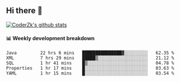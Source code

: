 ## Hi there 👋

[![CoderZk's github stats](https://github-readme-stats.vercel.app/api?username=zhoukuo123&show_icons=true&count_private=true)](https://github.com/anuraghazra/github-readme-stats)

#### :bar_chart: Weekly development breakdown

<!--START_SECTION:waka-->
```text
Java         22 hrs 6 mins   ███████████████▓░░░░░░░░░   62.35 % 
XML          7 hrs 29 mins   █████▒░░░░░░░░░░░░░░░░░░░   21.12 % 
SQL          1 hr 41 mins    █▒░░░░░░░░░░░░░░░░░░░░░░░   04.78 % 
Properties   1 hr 17 mins    █░░░░░░░░░░░░░░░░░░░░░░░░   03.63 % 
YAML         1 hr 15 mins    █░░░░░░░░░░░░░░░░░░░░░░░░   03.54 % 
```
<!--END_SECTION:waka-->

